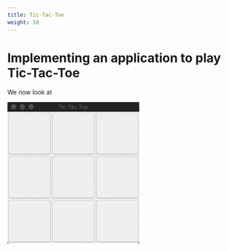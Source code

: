 ```yaml
---
title: Tic-Tac-Toe
weight: 10
---
```


# Implementing an application to play Tic-Tac-Toe

We now look at

![Player O made a mistake and player X has a winning strategy.](tic-tac-toe.gif)
